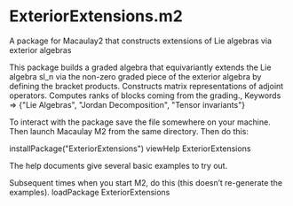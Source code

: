 # ExteriorExtensions.m2
A package for Macaulay2 that constructs extensions of Lie algebras via exterior algebras

This package builds a graded algebra that equivariantly extends the Lie
    algebra sl_n via the non-zero graded piece of the exterior algebra by
    defining the bracket products. Constructs matrix representations of
    adjoint operators. Computes ranks of blocks coming from the grading.,
    Keywords => {"Lie Algebras", "Jordan Decomposition", "Tensor invariants"}
    
To interact with the package save the file somewhere on your machine. 
Then launch Macaulay M2 from the same directory. 
Then do this:
 
installPackage("ExteriorExtensions")
viewHelp ExteriorExtensions
 
The help documents give several basic examples to try out.

Subsequent times when you start M2, do this (this doesn’t re-generate the examples).
loadPackage ExteriorExtensions
